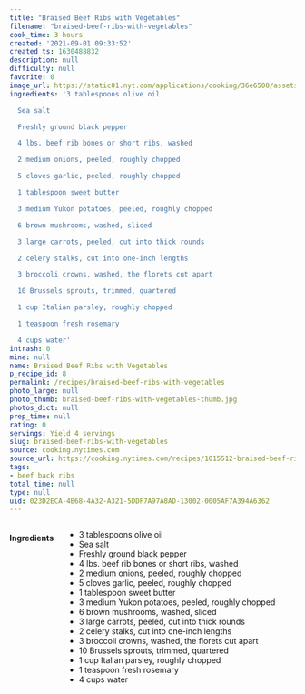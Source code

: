 ```yaml
---
title: "Braised Beef Ribs with Vegetables"
filename: "braised-beef-ribs-with-vegetables"
cook_time: 3 hours
created: '2021-09-01 09:33:52'
created_ts: 1630488832
description: null
difficulty: null
favorite: 0
image_url: https://static01.nyt.com/applications/cooking/36e6500/assets/13.png?1
ingredients: '3 tablespoons olive oil

  Sea salt

  Freshly ground black pepper

  4 lbs. beef rib bones or short ribs, washed

  2 medium onions, peeled, roughly chopped

  5 cloves garlic, peeled, roughly chopped

  1 tablespoon sweet butter

  3 medium Yukon potatoes, peeled, roughly chopped

  6 brown mushrooms, washed, sliced

  3 large carrots, peeled, cut into thick rounds

  2 celery stalks, cut into one-inch lengths

  3 broccoli crowns, washed, the florets cut apart

  10 Brussels sprouts, trimmed, quartered

  1 cup Italian parsley, roughly chopped

  1 teaspoon fresh rosemary

  4 cups water'
intrash: 0
mine: null
name: Braised Beef Ribs with Vegetables
p_recipe_id: 8
permalink: /recipes/braised-beef-ribs-with-vegetables
photo_large: null
photo_thumb: braised-beef-ribs-with-vegetables-thumb.jpg
photos_dict: null
prep_time: null
rating: 0
servings: Yield 4 servings
slug: braised-beef-ribs-with-vegetables
source: cooking.nytimes.com
source_url: https://cooking.nytimes.com/recipes/1015512-braised-beef-ribs-with-vegetables
tags:
- beef back ribs
total_time: null
type: null
uid: 023D2ECA-4B68-4A32-A321-5DDF7A97A8AD-13002-0005AF7A394A6362
---
```

<div class="columns large-7 small-12" id="writeup">	</div><!-- #writeup -->
</div><!-- #row-one -->
<div class="row" id="row-two">	<div class="columns large-4 small-12" id="ingredients"><h4>Ingredients</h4><div class="box box-ingredients content"><ul>
<li>3 tablespoons olive oil</li>
<li>Sea salt</li>
<li>Freshly ground black pepper</li>
<li>4 lbs. beef rib bones or short ribs, washed</li>
<li>2 medium onions, peeled, roughly chopped</li>
<li>5 cloves garlic, peeled, roughly chopped</li>
<li>1 tablespoon sweet butter</li>
<li>3 medium Yukon potatoes, peeled, roughly chopped</li>
<li>6 brown mushrooms, washed, sliced</li>
<li>3 large carrots, peeled, cut into thick rounds</li>
<li>2 celery stalks, cut into one-inch lengths</li>
<li>3 broccoli crowns, washed, the florets cut apart</li>
<li>10 Brussels sprouts, trimmed, quartered</li>
<li>1 cup Italian parsley, roughly chopped</li>
<li>1 teaspoon fresh rosemary</li>
<li>4 cups water</li>
</ul>
</div>	</div>	<div class="columns large-6 small-12" id="directions">	</div>